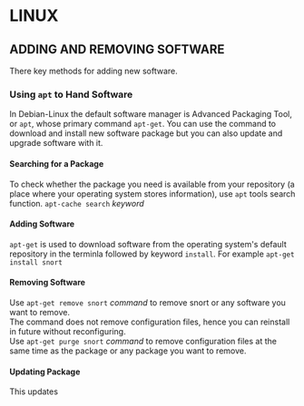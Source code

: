 #       LINUX
##  ADDING AND REMOVING SOFTWARE
There key methods for adding new software.

### Using ``apt`` to Hand Software
In Debian-Linux the default software manager is Advanced Packaging Tool, or ``apt``, whose primary command ``apt-get``. You can use the command to download and install new software package but you can also update and upgrade software with it.

#### Searching for a Package
To check whether the package you need is available from your repository (a place where your operating system stores information), use ``apt`` tools search function. ``apt-cache search`` *keyword*

#### Adding Software
``apt-get`` is used to download software from the operating system's default repository in the terminla followed by keyword ``install``. For example ``apt-get install snort``

#### Removing Software
Use ``apt-get remove snort`` *command* to remove snort or any software you want to remove.</br>
The command does not remove configuration files, hence you can reinstall in future without reconfiguring.</br>
Use ``apt-get purge snort`` *command* to remove configuration files at the same time as the package or any package you want to remove. 

#### Updating Package
This updates 

